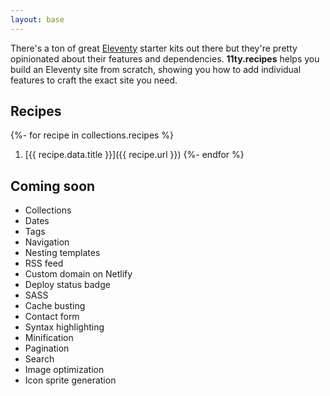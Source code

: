 ```yaml
---
layout: base
---
```


There's a ton of great <a href="https://11ty.dev/">Eleventy</a> starter kits out there but they're pretty opinionated about their features and dependencies. <strong>11ty.recipes</strong> helps you build an Eleventy site from scratch, showing you how to add individual features to craft the exact site you need.

## Recipes

{%- for recipe in collections.recipes %}
  1. [{{ recipe.data.title }}]({{ recipe.url }})
{%- endfor %}

## Coming soon

* Collections
* Dates
* Tags
* Navigation
* Nesting templates
* RSS feed
* Custom domain on Netlify
* Deploy status badge
* SASS
* Cache busting
* Contact form
* Syntax highlighting
* Minification
* Pagination
* Search
* Image optimization
* Icon sprite generation

